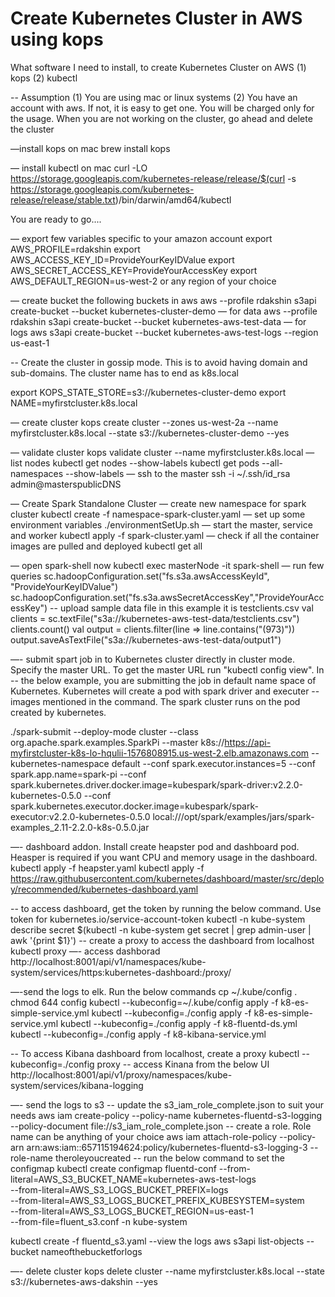 Create Kubernetes Cluster in AWS using kops
==============================================

What software I need to install, to create Kubernetes Cluster on AWS
	(1) kops
	(2) kubectl

-- Assumption
	(1) You are using mac or linux systems
	(2) You have an account with aws. If not, it is easy to get one. You will be charged only for the usage. When you are not working on the cluster, go ahead and delete the cluster

	
—install kops on mac
brew install kops

— install kubectl on mac
curl -LO https://storage.googleapis.com/kubernetes-release/release/$(curl -s https://storage.googleapis.com/kubernetes-release/release/stable.txt)/bin/darwin/amd64/kubectl

You are ready to go....

— export few variables specific to your amazon account
export AWS_PROFILE=rdakshin
export AWS_ACCESS_KEY_ID=ProvideYourKeyIDValue
export AWS_SECRET_ACCESS_KEY=ProvideYourAccessKey
export AWS_DEFAULT_REGION=us-west-2 or any region of your choice


— create bucket the following buckets in aws
aws --profile rdakshin s3api create-bucket --bucket kubernetes-cluster-demo
— for data
aws --profile rdakshin s3api create-bucket --bucket kubernetes-aws-test-data
— for logs
aws s3api create-bucket --bucket kubernetes-aws-test-logs --region us-east-1

-- Create the cluster in gossip mode. This is to avoid having domain and sub-domains. The cluster name has to end as k8s.local

export KOPS_STATE_STORE=s3://kubernetes-cluster-demo
export NAME=myfirstcluster.k8s.local

— create cluster
kops create cluster     --zones us-west-2a     --name myfirstcluster.k8s.local  --state s3://kubernetes-cluster-demo --yes

— validate cluster
kops validate cluster --name myfirstcluster.k8s.local
— list nodes
kubectl get nodes --show-labels
kubectl get pods --all-namespaces --show-labels
— ssh to the master
ssh -i ~/.ssh/id_rsa admin@masterspublicDNS


— Create Spark Standalone Cluster
— create new namespace for spark cluster
kubectl create -f namespace-spark-cluster.yaml
— set up some environment variables
./environmentSetUp.sh
— start the master, service and worker
kubectl apply -f spark-cluster.yaml
— check if all the container images are pulled and deployed
kubectl get all

— open spark-shell now
kubectl exec masterNode -it spark-shell
— run few queries
sc.hadoopConfiguration.set("fs.s3a.awsAccessKeyId", "ProvideYourKeyIDValue")
sc.hadoopConfiguration.set("fs.s3a.awsSecretAccessKey","ProvideYourAccessKey")
-- upload sample data file in this example it is testclients.csv
val clients = sc.textFile("s3a://kubernetes-aws-test-data/testclients.csv")
clients.count()
val output = clients.filter(line => line.contains("(973)"))
output.saveAsTextFile("s3a://kubernetes-aws-test-data/output1")

—- submit spart job in to Kubernetes cluster directly in cluster mode. Specify the master URL. To get the master URL run "kubectl config view". In -- the below example, you are submitting the job in default name space of Kubernetes. Kubernetes will create a pod with spark driver and executer -- images mentioned in the command. The spark cluster runs on the pod created by kubernetes.

./spark-submit --deploy-mode cluster   --class org.apache.spark.examples.SparkPi   --master k8s://https://api-myfirstcluster-k8s-lo-hqulii-1576808915.us-west-2.elb.amazonaws.com   --kubernetes-namespace default   --conf spark.executor.instances=5   --conf spark.app.name=spark-pi   --conf spark.kubernetes.driver.docker.image=kubespark/spark-driver:v2.2.0-kubernetes-0.5.0   --conf spark.kubernetes.executor.docker.image=kubespark/spark-executor:v2.2.0-kubernetes-0.5.0   local:///opt/spark/examples/jars/spark-examples_2.11-2.2.0-k8s-0.5.0.jar


—- dashboard addon. Install create heapster pod and dashboard pod. Heasper is required if you want CPU and memory usage in the dashboard.
kubectl apply -f heapster.yaml
kubectl apply -f https://raw.githubusercontent.com/kubernetes/dashboard/master/src/deploy/recommended/kubernetes-dashboard.yaml

-- to access dashboard, get the token by running the below command. Use token for kubernetes.io/service-account-token
kubectl -n kube-system describe secret $(kubectl -n kube-system get secret | grep admin-user | awk '{print $1}')
-- create a proxy to access the dashboard from localhost
kubectl proxy
—- access dashborad
http://localhost:8001/api/v1/namespaces/kube-system/services/https:kubernetes-dashboard:/proxy/

—-send the logs to elk. Run the below commands
cp ~/.kube/config .
chmod 644 config
kubectl --kubeconfig=~/.kube/config apply -f k8-es-simple-service.yml
kubectl --kubeconfig=./config apply -f k8-es-simple-service.yml
kubectl --kubeconfig=./config apply -f k8-fluentd-ds.yml
kubectl --kubeconfig=./config apply -f k8-kibana-service.yml

-- To access Kibana dashboard from localhost, create a proxy
kubectl --kubeconfig=./config proxy
-- access Kinana from the below UI
http://localhost:8001/api/v1/proxy/namespaces/kube-system/services/kibana-logging

—- send the logs to s3
-- update the s3_iam_role_complete.json to suit your needs
aws iam create-policy --policy-name kubernetes-fluentd-s3-logging --policy-document file://s3_iam_role_complete.json
-- create a role. Role name can be anything of your choice
aws iam attach-role-policy --policy-arn arn:aws:iam::657115194624:policy/kubernetes-fluentd-s3-logging-3 --role-name theroleyoucreated
-- run the below command to set the configmap
kubectl create configmap fluentd-conf --from-literal=AWS_S3_BUCKET_NAME=kubernetes-aws-test-logs \
    --from-literal=AWS_S3_LOGS_BUCKET_PREFIX=logs  \
    --from-literal=AWS_S3_LOGS_BUCKET_PREFIX_KUBESYSTEM=system \
    --from-literal=AWS_S3_LOGS_BUCKET_REGION=us-east-1 \
    --from-file=fluent_s3.conf -n kube-system

kubectl create -f fluentd_s3.yaml
--view the logs
aws s3api list-objects --bucket nameofthebucketforlogs
 
—- delete cluster
kops delete cluster --name myfirstcluster.k8s.local --state s3://kubernetes-aws-dakshin --yes


